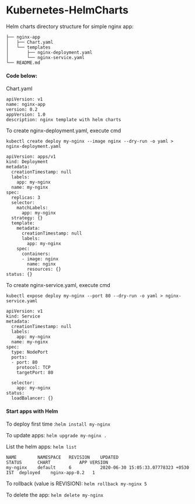 # Kubernetes-HelmCharts

Helm charts directory structure for simple nginx app:

```
├── nginx-app
│   ├── Chart.yaml
│   └── templates
│       ├── nginx-deployment.yaml
│       └── nginx-service.yaml
└── README.md
```


#### Code below: 

Chart.yaml

```
apiVersion: v1
name: nginx-app
version: 0.2
appVersion: 1.0
description: nginx template with helm charts

```


To create nginx-deployment.yaml, execute cmd

`kubectl create deploy my-nginx --image nginx --dry-run -o yaml > nginx-deployment.yaml`

```
apiVersion: apps/v1
kind: Deployment
metadata:
  creationTimestamp: null
  labels:
    app: my-nginx
  name: my-nginx
spec:
  replicas: 3
  selector:
    matchLabels:
      app: my-nginx
  strategy: {}
  template:
    metadata:
      creationTimestamp: null
      labels:
        app: my-nginx
    spec:
      containers:
      - image: nginx
        name: nginx
        resources: {}
status: {}

```

To create nginx-service.yaml, execute cmd

`kubectl expose deploy my-nginx --port 80 --dry-run -o yaml > nginx-service.yaml`

```
apiVersion: v1
kind: Service
metadata:
  creationTimestamp: null
  labels:
    app: my-nginx
  name: my-nginx
spec:
  type: NodePort
  ports:
  - port: 80
    protocol: TCP
    targetPort: 80
    
  selector:
    app: my-nginx
status:
  loadBalancer: {}

```


#### Start apps with Helm

To deploy first time :`helm install my-nginx`

To update apps: `helm upgrade my-nginx .`

List the helm apps: `helm list`

```
NAME    	NAMESPACE	REVISION	UPDATED                               	STATUS  	CHART        	APP VERSION
my-nginx	default  	6       	2020-06-30 15:05:33.07778323 +0530 IST	deployed	nginx-app-0.2	1    
```

To rollback (value is REVISION): `helm rollback my-nginx 5`

To delete the app: `helm delete my-nginx`